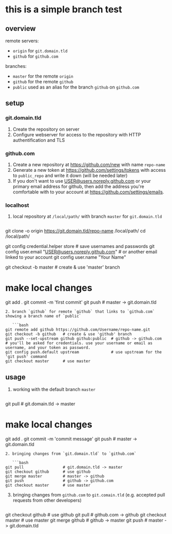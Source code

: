 # this is a simple branch test

## overview

remote servers:
- `origin` for `git.domain.tld`
- `github` for `github.com`

branches:
- `master` for the remote `origin`
- `github` for the remote `github`
- `public` used as an alias for the branch `github` on `github.com`

## setup

### git.domain.tld

1. Create the repository on server
2. Configure webserver for access to the repository with HTTP authentification and TLS

### github.com

1. Create a new repository at <https://github.com/new> with name `repo-name`
2. Generate a new token at <https://github.com/settings/tokens> with access to `public_repo` and write it down (will be needed later)
3. If you don't want to use USER@users.noreply.github.com or your primary email address for github, then add the address you're comfortable with to your account at <https://github.com/settings/emails>.

### localhost

1. local repository at `/local/path/` with branch `master` for `git.domain.tld`

   ```bash
git clone -o origin https://git.domain.tld/repo-name /local/path/
cd /local/path/

git config credential.helper store  # save usernames and passwords
git config user.email "USER@users.noreply.github.com" # or another email linked to your account
git config user.name "Your Name"

git checkout -b master   # create & use 'master' branch

# make local changes

git add .
git commit -m 'first commit'
git push                 # master -> git.domain.tld
```
2. branch `github` for remote `github` that links to `github.com` showing a branch name of `public`

   ```bash
git remote add github https://github.com/Username/repo-name.git
git checkout -b github   # create & use 'github' branch
git push --set-upstream github github:public  # github -> github.com
# you'll be asked for credentials. use your username or email as username, and your token as password.
git config push.default upstream              # use upstream for the 'git push' command
git checkout master      # use master
```

## usage

1. working with the default branch `master`

   ```bash
git pull                 # git.domain.tld -> master

# make local changes

git add .
git commit -m 'commit message'
git push                 # master -> git.domain.tld
```
2. bringing changes from `git.domain.tld` to `github.com`

   ```bash
git pull                 # git.domain.tld -> master
git checkout github      # use github
git merge master         # master -> github
git push                 # github -> github.com
git checkout master      # use master
```

3. bringing changes from `github.com` to `git.comain.tld` (e.g. accepted pull requests from other developers)

   ```bash
git checkout github      # use github
git pull                 # github.com -> github
git checkout master      # use master
git merge github         # github -> master
git push                 # master -> git.domain.tld
```

